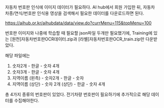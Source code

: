 자동차 번호판 인식에 이미지 데이터가 필요하다.
AI hub에서 회원 가입한 뒤, 자동차 차종/연식/번호판 인식용 영상을 검색해서 필요한 데이터를 다운로드하면 된다.

https://aihub.or.kr/aihubdata/data/view.do?currMenu=115&topMenu=100

번호판 이미지와 나중에 학습할 때 필요할 json파일 두개만 필요했기에,
Training에 있는 [원천]자동차번호판OCR데이터.zip과 [라벨]자동차번호판OCR_train.zip만 다운받았다.

해당 파일에는 
1. 숫자2개 - 한글 - 숫자 4개
2. 숫자3개 - 한글 - 숫자 4개
3. 지역이름 (왼측) - 숫자2개 - 한글 - 숫자
4. 지역이름 (상단) - 숫자 2개 (상단) - 한글 - 숫자 4개

총 4가지 종류의 번호판이 있었다. 전기차량 번호판이 필요하기에 추가적으로 해당 데이터를 수집해야한다.

